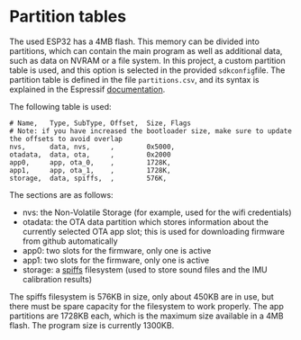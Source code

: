 # Partition tables

The used ESP32 has a 4MB flash. This memory can be divided into partitions, which can contain the main program as well as additional data, such as data on NVRAM or a file system.
In this project, a custom partition table is used, and this option is selected in the provided `sdkconfig`file.
The partition table is defined in the file `partitions.csv`, and its syntax is explained in the Espressif [documentation](https://docs.espressif.com/projects/esp-idf/en/stable/esp32/api-guides/partition-tables.html).

The following table is used:
```
# Name,   Type, SubType, Offset,  Size, Flags
# Note: if you have increased the bootloader size, make sure to update the offsets to avoid overlap
nvs,      data, nvs,     ,        0x5000,
otadata,  data, ota,     ,        0x2000
app0,     app, ota_0,    ,        1728K,
app1,     app, ota_1,    ,        1728K,
storage,  data, spiffs,  ,        576K,
```

The sections are as follows:
* nvs: the Non-Volatile Storage (for example, used for the wifi credentials)
* otadata: the OTA data partition which stores information about the currently selected OTA app slot; this is used for downloading firmware from github automatically
* app0: two slots for the firmware, only one is active
* app1: two slots for the firmware, only one is active
* storage: a [spiffs](https://docs.espressif.com/projects/esp-idf/en/stable/esp32/api-reference/storage/spiffs.html) filesystem (used to store sound files and the IMU calibration results)

The spiffs filesystem is 576KB in size, only about 450KB are in use, but there must be spare capacity for the filesystem to work properly.
The app partitions are 1728KB each, which is the maximum size available in a 4MB flash. The program size is currently 1300KB.



